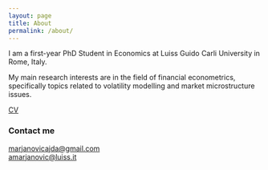 ```yaml
---
layout: page
title: About
permalink: /about/
---
```


I am a first-year PhD Student in Economics at Luiss Guido Carli University in Rome, Italy.

My main research interests are in the field of financial econometrics, specifically topics related to volatility modelling and market microstructure issues.

[CV](https://github.com/ajda-marjanovic/ajda-marjanovic.github.io/blob/190bf00615fe336132e080f5e0e7fa27d68e0283/CV_Marjanovic.pdf)
### Contact me
[marjanovicajda@gmail.com](mailto:marjanovicajda@gmail.com)  
[amarjanovic@luiss.it](mailto:amarjanovic@luiss.it)
